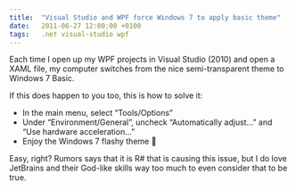 ```yaml
---
title:  "Visual Studio and WPF force Windows 7 to apply basic theme"
date:   2011-06-27 12:00:00 +0100
tags: 	.net visual-studio wpf
---
```



Each time I open up my WPF projects in Visual Studio (2010) and open a XAML file,
my computer switches from the nice semi-transparent theme to Windows 7 Basic.

If this does happen to you too, this is how to solve it:

- In the main menu, select “Tools/Options”
- Under “Environment/General”, uncheck “Automatically adjust…” and “Use hardware acceleration…”
- Enjoy the Windows 7 flashy theme 🙂

Easy, right? Rumors says that it is R# that is causing this issue, but I do love
JetBrains and their God-like skills way too much to even consider that to be true.